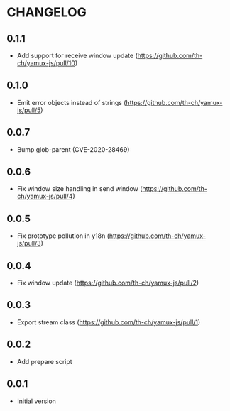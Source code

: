 # CHANGELOG

## 0.1.1

-   Add support for receive window update (https://github.com/th-ch/yamux-js/pull/10)

## 0.1.0

-   Emit error objects instead of strings (https://github.com/th-ch/yamux-js/pull/5)

## 0.0.7

-   Bump glob-parent (CVE-2020-28469)

## 0.0.6

-   Fix window size handling in send window (https://github.com/th-ch/yamux-js/pull/4)

## 0.0.5

-   Fix prototype pollution in y18n (https://github.com/th-ch/yamux-js/pull/3)

## 0.0.4

-   Fix window update (https://github.com/th-ch/yamux-js/pull/2)

## 0.0.3

-   Export stream class (https://github.com/th-ch/yamux-js/pull/1)

## 0.0.2

-   Add prepare script

## 0.0.1

-   Initial version
